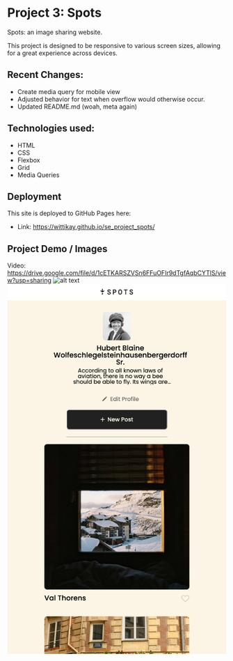 # Project 3: Spots

Spots: an image sharing website.

This project is designed to be responsive to various screen sizes, allowing for a great experience across devices.
## Recent Changes:
- Create media query for mobile view
- Adjusted behavior for text when overflow would otherwise occur.
- Updated README.md (woah, meta again)

## Technologies used:
- HTML
- CSS
- Flexbox
- Grid
- Media Queries

## Deployment
This site is deployed to GitHub Pages here:
- Link: https://wittikay.github.io/se_project_spots/
## Project Demo / Images
Video: https://drive.google.com/file/d/1cETKARSZVSn6FFuOFIr9dTgfAqbCYTlS/view?usp=sharing
![alt text](./images/image.png)
![alt text](./images/image-1.png)
